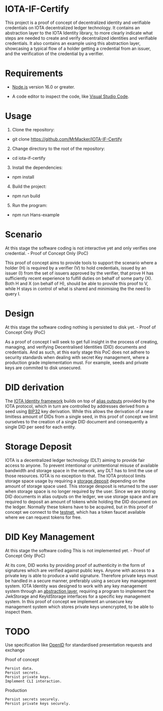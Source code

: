 # IOTA-IF-Certify
This project is a proof of concept of decentralized identity and verifiable credentials on IOTA decentralized ledger technology. It contains an abstraction layer to the IOTA Identity library, to more clearly indicate what steps are needed to create and verify decentralized identities and verifiable credentials. It also contains an example using this abstraction layer, showcasing a typical flow of a holder getting a credential from an issuer, and the verification of the credential by a verifier.

# Requirements
- [Node.js](https://nodejs.org/en) version 16.0 or greater.

- A code editor to inspect the code, like [Visual Studio Code](https://code.visualstudio.com/).

# Usage
1. Clone the repository:
  - git clone https://github.com/MrMacker/IOTA-IF-Certify

2. Change directory to the root of the repository:
  - cd iota-if-certify

3. Install the dependencies:
 - npm install

4. Build the project:
 - npm run build

5. Run the program:
  - npm run Hans-example

# Scenario
At this stage the software coding is not interactive yet and only verifies one credential. - Proof of Concept Only (PoC)

This proof of concept aims to provide tools to support the scenario where a holder (H) is required by a verifier (V) to hold credentials, issued by an issuer (I) from the set of issuers approved by the verifier, that prove H has sufficiently recent experience to fulfill duties on behalf of some party (X). Both H and X (on behalf of H), should be able to provide this proof to V, while H stays in control of what is shared and minimising the the need to query I.

# Design
At this stage the software coding nothing is persisted to disk yet. - Proof of Concept Only (PoC)

As a proof of concept I will seek to get full insight in the process of creating, managing, and verifying Decentralised Identities (DID) documents and credentials. And as such, at this early stage this PoC does not adhere to security standards when dealing with secret Key management, where a production grade implementation must. For example, seeds and private keys are commited to disk unsecured.

# DID derivation

The [IOTA Identity framework](https://wiki.iota.org/identity.rs/introduction/) builds on top of [alias outputs](https://wiki.iota.org/tips/tips/TIP-0018/#alias-output) provided by the IOTA protocol, which in turn are controlled by addresses derived from a seed using [BIP32](https://en.bitcoin.it/wiki/BIP_0032) key derivation. While this allows the derivation of a near limitless amount of DIDs from a single seed, in this proof of concept we limit ourselves to the creation of a single DID document and consequently a single DID per seed for each entity.

# Storage Deposit

IOTA is a decentralized ledger technology (DLT) aiming to provide fair access to anyone. To prevent intentional or unintentional misuse of available bandwidth and storage space in the network, any DLT has to limit the use of those resources. IOTA is no exception to that. The IOTA protocol limits storage space usage by requiring a [storage deposit](https://wiki.iota.org/learn/protocols/stardust/core-concepts/storage-deposit/) depending on the amount of storage space used. This storage desposit is returned to the user when storage space is no longer required by the user. Since we are storing DID documents in alias outputs on the ledger, we use storage space and are required to deposit an amount of tokens while holding the DID document on the ledger. Normally these tokens have to be acquired, but in this proof of concept we connect to the [testnet](https://wiki.iota.org/build/networks-endpoints/#public-testnet), which has a token faucet available where we can request tokens for free.

# DID Key Management
At this stage the software coding This is not implemented yet. - Proof of Concept Only (PoC)

At its core, DID works by providing proof of authenticity in the form of signatures which are verified against public keys. Anyone with access to a private key is able to produce a valid signature. Therefore private keys must be handled in a secure manner, preferably using a secure key management system. IOTA Identity was designed to work with any key management system through an [abstraction layer](https://wiki.iota.org/identity.rs/concepts/key_storage/), requiring a program to implement the JwkStorage and KeyIdStorage interfaces for a specific key management system. In this proof of concept we implement an unsecure key management system which stores private keys unencrypted, to be able to inspect them.

# TODO
Use specification like [OpenID](https://openid.net/specs/openid-4-verifiable-presentations-1_0.html) for standardised presentation requests and exchange

Proof of concept

    Persist data.
    Persist secrets.
    Persist private keys.
    Implement CLI interaction.

Production

    Persist secrets securely.
    Persist private keys securely.





